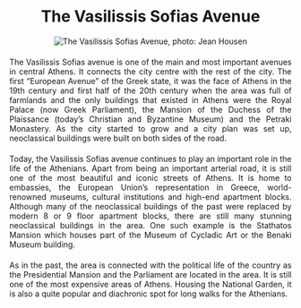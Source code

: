 <!-- Use the following commented lines to include monument coordinates and attributes (leave empty lines if the monument has no additional info)
37.975343 23.742680
History, Nature and surroundings, District History, Urban scenery 
culture, politics, architecture, history, neoclassicism, walk, gardens
One of the most important avenues of the city!
-->

<h1 align="center">The Vasilissis Sofias Avenue</h1>

<center>
  <img src="https://upload.wikimedia.org/wikipedia/commons/thumb/a/aa/20090802_athina38.jpg/1076px-20090802_athina38.jpg" alt="The Vasilissis Sofias Avenue, photo: Jean Housen">
</center>

<p align="justify" style="margin-top:20px;margin-bottom:20px;">
The Vasilissis Sofias avenue is one of the main and most important avenues in central Athens. It connects the city centre with the rest of the city. The first “European Avenue” of the Greek state, it was the face of Athens in the 19th century and first half of the 20th century when the area was full of farmlands and the only buildings that existed in Athens were the Royal Palace (now Greek Parliament), the Mansion of the Duchess of the Plaissance (today’s Christian and Byzantine Museum) and the Petraki Monastery. As the city started to grow and a city plan was set up, neoclassical buildings were built on both sides of the road.
</p>

<p align="justify" style="margin-top:20px;margin-bottom:20px;">
Today, the Vasilissis Sofias avenue continues to play an important role in the life of the Athenians. Apart from being an important arterial road, it is still one of the most beautiful and iconic streets of Athens. It is home to embassies, the European Union’s representation in Greece, world-renowned museums, cultural institutions and high-end apartment blocks. Although many of the neoclassical buildings of the past were replaced by modern 8 or 9 floor apartment blocks, there are still many stunning neoclassical buildings in the area. One such example is the Stathatos Mansion which houses part of the Museum of Cycladic Art or the Benaki Museum building.
</p>

<p align="justify" style="margin-top:20px;margin-bottom:20px;">
As in the past, the area is connected with the political life of the country as the Presidential Mansion and the Parliament are located in the area. It is still one of the most expensive areas of Athens. Housing the National Garden, it is also a quite popular and diachronic spot for long walks for the Athenians.
</p>

<img src="https://solaris.micc.unifi.it/pixel.png?9a" height=1 width=1>